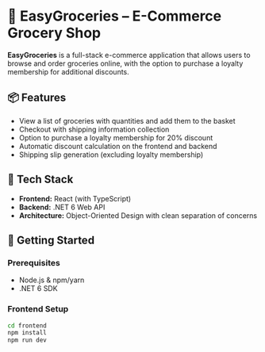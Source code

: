 # 🛒 EasyGroceries – E-Commerce Grocery Shop

**EasyGroceries** is a full-stack e-commerce application that allows users to browse and order groceries online, with the option to purchase a loyalty membership for additional discounts.

## 📦 Features

- View a list of groceries with quantities and add them to the basket
- Checkout with shipping information collection
- Option to purchase a loyalty membership for 20% discount
- Automatic discount calculation on the frontend and backend
- Shipping slip generation (excluding loyalty membership)

## 🧪 Tech Stack

- **Frontend:** React (with TypeScript)
- **Backend:** .NET 6 Web API
- **Architecture:** Object-Oriented Design with clean separation of concerns

## 🚀 Getting Started

### Prerequisites

- Node.js & npm/yarn
- .NET 6 SDK

### Frontend Setup

```bash
cd frontend
npm install
npm run dev
